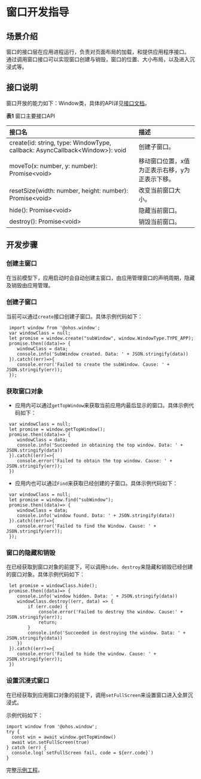 # 窗口开发指导

## 场景介绍
窗口的接口层在应用进程运行，负责对页面布局的加载，和提供应用程序接口。
通过调用窗口接口可以实现窗口创建与销毁，窗口的位置、大小布局，以及进入沉浸式等。

## 接口说明
窗口开放的能力如下：Window类，具体的API详见[接口文档](https://gitee.com/openharmony/docs/blob/master/zh-cn/application-dev/reference/apis/js-apis-window.md)。

**表1** 窗口主要接口API

| 接口名                                                       | 描述                                           |
| :----------------------------------------------------------- | :--------------------------------------------- |
| create(id: string, type: WindowType, callback: AsyncCallback\<Window>): void | 创建子窗口。                                   |
| moveTo(x: number, y: number): Promise\<void>                 | 移动窗口位置，x值为正表示右移，y为正表示下移。 |
| resetSize(width: number, height: number): Promise\<void>     | 改变当前窗口大小。                             |
| hide(): Promise\<void>                                       | 隐藏当前窗口。                                 |
| destroy(): Promise\<void>                                    | 销毁当前窗口。                                 |

## 开发步骤

### 创建主窗口

在当前模型下，应用启动时会自动创建主窗口，由应用管理窗口的声明周期，隐藏及销毁由应用管理。
### 创建子窗口
当前可以通过`create`接口创建子窗口。具体示例代码如下：

```
 import window from '@ohos.window';
 var windowClass = null;
 let promise = window.create("subWindow", window.WindowType.TYPE_APP);
 promise.then((data)=> {
 	windowClass = data;
    console.info('SubWindow created. Data: ' + JSON.stringify(data))
 }).catch((err)=>{
    console.error('Failed to create the subWindow. Cause: ' + JSON.stringify(err));
 });
```

### 获取窗口对象

- 应用内可以通过`getTopWindow`来获取当前应用内最后显示的窗口。具体示例代码如下：

```
 var windowClass = null;
 let promise = window.getTopWindow();
 promise.then((data)=> {
 	windowClass = data;
    console.info('Succeeded in obtaining the top window. Data: ' + JSON.stringify(data))
 }).catch((err)=>{
    console.error('Failed to obtain the top window. Cause: ' + JSON.stringify(err));
 })
```

- 应用内也可以通过`Find`来获取已经创建的子窗口。具体示例代码如下：

```
 var windowClass = null;
 let promise = window.find("subWindow");
 promise.then((data)=> {
 	windowClass = data;
    console.info('window found. Data: ' + JSON.stringify(data))
 }).catch((err)=>{
    console.error('Failed to find the Window. Cause: ' + JSON.stringify(err));
 });
```

### 窗口的隐藏和销毁

在已经获取到窗口对象的前提下，可以调用`hide`、`destroy`来隐藏和销毁已经创建的窗口对象。具体示例代码如下：

```
 let promise = windowClass.hide();
 promise.then((data)=> {
    console.info('window hidden. Data: ' + JSON.stringify(data))
    windowClass.destroy((err, data) => {
        if (err.code) {
            console.error('Failed to destroy the window. Cause:' + JSON.stringify(err));
            return;
        }
    	console.info('Succeeded in destroying the window. Data: ' + JSON.stringify(data))
	})
 }).catch((err)=>{
    console.error('Failed to hide the window. Cause: ' + JSON.stringify(err));
 })
```

### 设置沉浸式窗口

在已经获取到应用窗口对象的前提下，调用`setFullScreen`来设置窗口进入全屏沉浸式。

示例代码如下：

```
import window from '@ohos.window';
try {
  const win = await window.getTopWindow()
  await win.setFullScreen(true)
} catch (err) {
  console.log(`setFullScreen fail, code = ${err.code}`)
}
```

完整[示例工程](https://gitee.com/openharmony/windowmanager/tree/master/AppDemo/window/immersive)。

